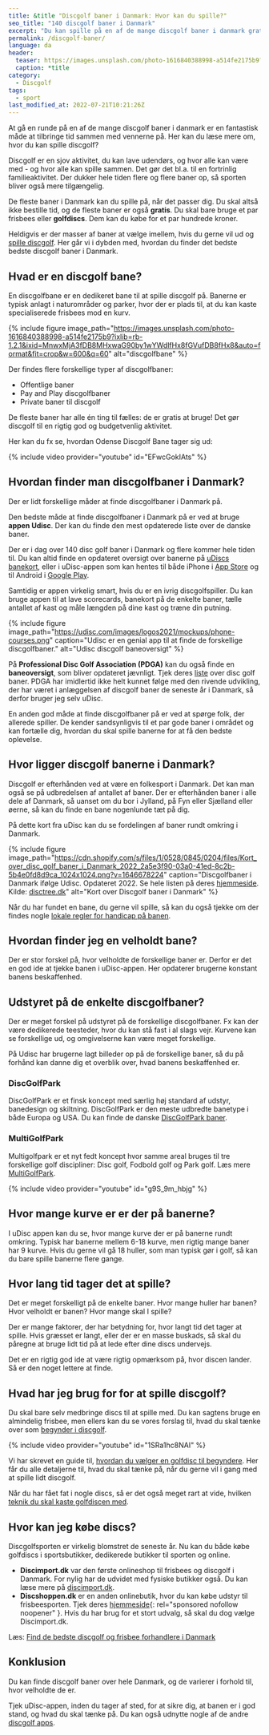 ```yaml
---
title: &title "Discgolf baner i Danmark: Hvor kan du spille?"
seo_title: "140 discgolf baner i Danmark"
excerpt: "Du kan spille på en af de mange discgolf baner i danmark gratis. Her kan du læse mere om, hvor du kan spille discgolf?"
permalink: /discgolf-baner/
language: da
header:
  teaser: https://images.unsplash.com/photo-1616840388998-a514fe2175b9?ixlib=rb-1.2.1&ixid=MnwxMjA3fDB8MHxwaG90by1wYWdlfHx8fGVufDB8fHx8&auto=format&fit=crop&h=300&w=400&q=10
  caption: *title
category:
  - Discgolf
tags:
  - sport
last_modified_at: 2022-07-21T10:21:26Z
---
```


At gå en runde på en af de mange discgolf baner i danmark er en fantastisk måde at tilbringe tid sammen med vennerne på. Her kan du læse mere om, hvor du kan spille discgolf?

Discgolf er en sjov aktivitet, du kan lave udendørs, og hvor alle kan være med - og hvor alle kan spille sammen. Det gør det bl.a. til en fortrinlig familieaktivitet. Der dukker hele tiden flere og flere baner op, så sporten bliver også mere tilgængelig.

De fleste baner i Danmark kan du spille på, når det passer dig. Du skal altså ikke bestille tid, og de fleste baner er også **gratis**. Du skal bare bruge et par frisbees eller **golfdiscs**. Dem kan du købe for et par hundrede kroner.

Heldigvis er der masser af baner at vælge imellem, hvis du gerne vil ud og [spille discgolf](/discgolf/). Her går vi i dybden med, hvordan du finder det bedste bedste discgolf baner i Danmark.

## Hvad er en discgolf bane?

En discgolfbane er en dedikeret bane til at spille discgolf på. Banerne er typisk anlagt i naturområder og parker, hvor der er plads til, at du kan kaste specialiserede frisbees mod en kurv.

{% include figure image_path="https://images.unsplash.com/photo-1616840388998-a514fe2175b9?ixlib=rb-1.2.1&ixid=MnwxMjA3fDB8MHxwaG90by1wYWdlfHx8fGVufDB8fHx8&auto=format&fit=crop&w=600&q=60" alt="discgolfbane" %}

Der findes flere forskellige typer af discgolfbaner:

- Offentlige baner
- Pay and Play discgolfbaner
- Private baner til discgolf

De fleste baner har alle én ting til fælles: de er gratis at bruge! Det gør discgolf til en rigtig god og budgetvenlig aktivitet.

Her kan du fx se, hvordan Odense Discgolf Bane tager sig ud:

{% include video provider="youtube" id="EFwcGokIAts" %}

## Hvordan finder man discgolfbaner i Danmark?

Der er lidt forskellige måder at finde discgolfbaner i Danmark på.

Den bedste måde at finde discgolfbaner i Danmark på er ved at bruge **appen Udisc**. Der kan du finde den mest opdaterede liste over de danske baner.

Der er i dag over 140 disc golf baner i Danmark og flere kommer hele tiden til. Du kan altid finde en opdateret oversigt over banerne på [uDiscs banekort](https://udisc.com/courses?locationTerm=denmark), eller i uDisc-appen som kan hentes til både iPhone i [App Store](https://apps.apple.com/us/app/udisc-disc-golf/id1072228953) og til Android i [Google Play](https://play.google.com/store/apps/details?id=com.regasoftware.udisc).

Samtidig er appen virkelig smart, hvis du er en ivrig discgolfspiller. Du kan bruge appen til at lave scorecards, banekort på de enkelte baner, tælle antallet af kast og måle længden på dine kast og træne din putning.

{% include figure image_path="https://udisc.com/images/logos2021/mockups/phone-courses.png" caption="Udisc er en genial app til at finde de forskellige discgolfbaner." alt="Udisc discgolf baneoversigt" %}

På **Professional Disc Golf Association (PDGA)** kan du også finde en **baneoversigt**, som bliver opdateret jævnligt. Tjek deres [liste](https://www.pdga.com/course-directory?field_course_location_country=DK) over disc golf baner. PDGA har imidlertid ikke helt kunnet følge med den rivende udvikling, der har været i anlæggelsen af discgolf baner de seneste år i Danmark, så derfor bruger jeg selv uDisc.

En anden god måde at finde discgolfbaner på er ved at spørge folk, der allerede spiller. De kender sandsynligvis til et par gode baner i området og kan fortælle dig, hvordan du skal spille banerne for at få den bedste oplevelse. 

## Hvor ligger discgolf banerne i Danmark?

Discgolf er efterhånden ved at være en folkesport i Danmark. Det kan man også se på udbredelsen af antallet af baner. Der er efterhånden baner i alle dele af Danmark, så uanset om du bor i Jylland, på Fyn eller Sjælland eller øerne, så kan du finde en bane nogenlunde tæt på dig.

På dette kort fra uDisc kan du se fordelingen af baner rundt omkring i Danmark.

{% include figure image_path="https://cdn.shopify.com/s/files/1/0528/0845/0204/files/Kort_over_disc_golf_baner_i_Danmark_2022_2a5e3f90-03a0-41ed-8c2b-5b4e0fd8d9ca_1024x1024.png?v=1646678224" caption="Discgolfbaner i Danmark ifølge Udisc. Opdateret 2022. Se hele listen på deres [hjemmeside](https://www.pdga.com/course-directory?field_course_location_country=DK). Kilde: [disctree.dk](https://disctree.dk/pages/disc-golf-i-danmark)" alt="Kort over Discgolf baner i Danmark" %}

Når du har fundet en bane, du gerne vil spille, så kan du også tjekke om der findes nogle [lokale regler for handicap på banen](/discgolf-handicap/).

## Hvordan finder jeg en velholdt bane?

Der er stor forskel på, hvor velholdte de forskellige baner er. Derfor er det en god ide at tjekke banen i uDisc-appen. Her opdaterer brugerne konstant banens beskaffenhed.

## Udstyret på de enkelte discgolfbaner?

Der er meget forskel på udstyret på de forskellige discgolfbaner. Fx kan der være dedikerede teesteder, hvor du kan stå fast i al slags vejr. Kurvene kan se forskellige ud, og omgivelserne kan være meget forskellige.

På Udisc har brugerne lagt billeder op på de forskellige baner, så du på forhånd kan danne dig et overblik over, hvad banens beskaffenhed er.

### DiscGolfPark

DiscGolfPark er et finsk koncept med særlig høj standard af udstyr, banedesign og skiltning. DiscGolfPark er den meste udbredte banetype i både Europa og USA. Du kan finde de danske [DiscGolfPark baner](https://www.discgolfpark.com/designer/mikael-birkelund-jensen-johansen/).

### MultiGolfPark

Multigolfpark er et nyt fedt koncept hvor samme areal bruges til tre forskellige golf discipliner: Disc golf, Fodbold golf og Park golf. Læs mere [MultiGolfPark](https://www.discgolfpark.com/multigolf/).

{% include video provider="youtube" id="g9S_9m_hbjg" %}

## Hvor mange kurve er er der på banerne?

I uDisc appen kan du se, hvor mange kurve der er på banerne rundt omkring. Typisk har banerne mellem 6-18 kurve, men rigtig mange baner har 9 kurve. Hvis du gerne vil gå 18 huller, som man typisk gør i golf, så kan du bare spille banerne flere gange.

## Hvor lang tid tager det at spille?

Det er meget forskelligt på de enkelte baner. Hvor mange huller har banen? Hvor velholdt er banen? Hvor mange skal I spille?

Der er mange faktorer, der har betydning for, hvor langt tid det tager at spille. Hvis græsset er langt, eller der er en masse buskads, så skal du påregne at bruge lidt tid på at lede efter dine discs undervejs.

Det er en rigtig god ide at være rigtig opmærksom på, hvor discen lander. Så er den noget lettere at finde.

## Hvad har jeg brug for for at spille discgolf?

Du skal bare selv medbringe discs til at spille med. Du kan sagtens bruge en almindelig frisbee, men ellers kan du se vores forslag til, hvad du skal tænke over som [begynder i discgolf](https://discimport.dk/blog/begynder-i-discgolf).

{% include video provider="youtube" id="1SRa1hc8NAI" %}

Vi har skrevet en guide til, [hvordan du vælger en golfdisc til begyndere](/golfdisc-til-discgolf/). Her får du alle detaljerne til, hvad du skal tænke på, når du gerne vil i gang med at spille lidt discgolf.

Når du har fået fat i nogle discs, så er det også meget rart at vide, hvilken [teknik du skal kaste golfdiscen med](/discgolf-teknik/).

## Hvor kan jeg købe discs?

Discgolfsporten er virkelig blomstret de seneste år. Nu kan du både købe golfdiscs i sportsbutikker, dedikerede butikker til sporten og online.

- **Discimport.dk** var den første onlineshop til frisbees og discgolf i Danmark. For nylig har de udvidet med fysiske butikker også. Du kan læse mere på [discimport.dk](https://discimport.dk/).
- **Discshoppen.dk** er en anden onlinebutik, hvor du kan købe udstyr til frisbeesporten. Tjek deres [hjemmeside](https://www.partner-ads.com/dk/klikbanner.php?partnerid=28187&bannerid=94606){: rel="sponsored nofollow noopener" }. Hvis du har brug for et stort udvalg, så skal du dog vælge Discimport.dk.

Læs: [Find de bedste discgolf og frisbee forhandlere i Danmark](/discgolf-butikker/)

## Konklusion

Du kan finde discgolf baner over hele Danmark, og de varierer i forhold til, hvor velholdte de er.

Tjek uDisc-appen, inden du tager af sted, for at sikre dig, at banen er i god stand, og hvad du skal tænke på. Du kan også udnytte nogle af de andre [discgolf apps](/discgolf-apps/).
